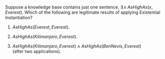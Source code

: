 

Suppose a knowledge base contains just one sentence,
$\exists\,x\ {AsHighAs}(x,{Everest})$. Which of the following are
legitimate results of applying Existential Instantiation?<br>

1.  ${AsHighAs}({Everest},{Everest})$.<br>

2.  ${AsHighAs}({Kilimanjaro},{Everest})$.<br>

3.  ${AsHighAs}({Kilimanjaro},{Everest}) \land {AsHighAs}({BenNevis},{Everest})$\
    (after two applications).<br>
